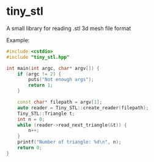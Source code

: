 # tiny_stl
A small library for reading .stl 3d mesh file format

Example:
```cpp
#include <cstdio>
#include "tiny_stl.hpp"

int main(int argc, char* argv[]) {
    if (argc != 2) {
        puts("Not enough args");
        return 1;
    }

    const char* filepath = argv[1];
    auto reader = Tiny_STL::create_reader(filepath);
    Tiny_STL::Triangle t;
    int n = 0;
    while (reader->read_next_triangle(&t)) {
        n++;
    }
    printf("Number of triangle: %d\n", n);
    return 0;
}
```
